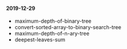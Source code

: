 #### 2019-12-29
  - maximum-depth-of-binary-tree
  - convert-sorted-array-to-binary-search-tree
  - maximum-depth-of-n-ary-tree
  - deepest-leaves-sum
